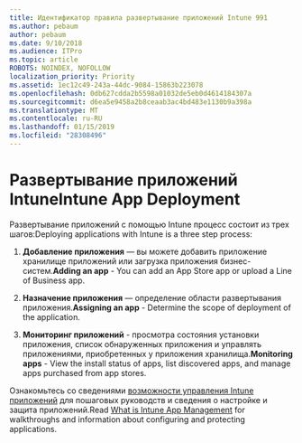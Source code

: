 ```yaml
---
title: Идентификатор правила развертывание приложений Intune 991
ms.author: pebaum
author: pebaum
ms.date: 9/10/2018
ms.audience: ITPro
ms.topic: article
ROBOTS: NOINDEX, NOFOLLOW
localization_priority: Priority
ms.assetid: 1ec12c49-243a-44dc-9084-15863b223078
ms.openlocfilehash: 0db627cdda2b5598a01032de5eb0d4614184307a
ms.sourcegitcommit: d6ea5e9458a2b8ceaab3ac4bd483e1130b9a398a
ms.translationtype: MT
ms.contentlocale: ru-RU
ms.lasthandoff: 01/15/2019
ms.locfileid: "28308496"
---
```

# <a name="intune-app-deployment"></a><span data-ttu-id="b64ef-102">Развертывание приложений Intune</span><span class="sxs-lookup"><span data-stu-id="b64ef-102">Intune App Deployment</span></span>

<span data-ttu-id="b64ef-103">Развертывание приложений с помощью Intune процесс состоит из трех шагов:</span><span class="sxs-lookup"><span data-stu-id="b64ef-103">Deploying applications with Intune is a three step process:</span></span>
  
1. <span data-ttu-id="b64ef-104">**Добавление приложения** — вы можете добавить приложение хранилище приложений или загрузка приложения бизнес-систем.</span><span class="sxs-lookup"><span data-stu-id="b64ef-104">**Adding an app** - You can add an App Store app or upload a Line of Business app.</span></span> 
    
2. <span data-ttu-id="b64ef-105">**Назначение приложения** — определение области развертывания приложения.</span><span class="sxs-lookup"><span data-stu-id="b64ef-105">**Assigning an app** - Determine the scope of deployment of the application.</span></span> 
    
3. <span data-ttu-id="b64ef-106">**Мониторинг приложений** - просмотра состояния установки приложения, список обнаруженных приложения и управлять приложениями, приобретенных у приложения хранилища.</span><span class="sxs-lookup"><span data-stu-id="b64ef-106">**Monitoring apps** - View the install status of apps, list discovered apps, and manage apps purchased from app stores.</span></span> 
    
<span data-ttu-id="b64ef-107">Ознакомьтесь со сведениями [возможности управления Intune приложений](https://docs.microsoft.com/intune/app-management) для пошаговых руководств и сведения о настройке и защита приложений.</span><span class="sxs-lookup"><span data-stu-id="b64ef-107">Read [What is Intune App Management](https://docs.microsoft.com/intune/app-management) for walkthroughs and information about configuring and protecting applications.</span></span> 
  

